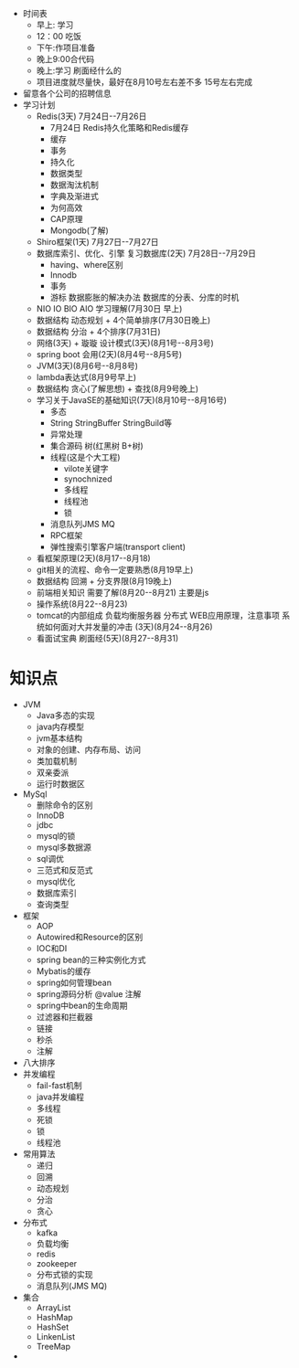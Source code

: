 + 时间表
    + 早上: 学习 
    + 12：00 吃饭 
    + 下午:作项目准备
    + 晚上9:00合代码
    + 晚上:学习 刷面经什么的
    + 项目进度就尽量快，最好在8月10号左右差不多 15号左右完成
+ 留意各个公司的招聘信息
+ 学习计划
    + Redis(3天) 7月24日--7月26日
        + 7月24日 Redis持久化策略和Redis缓存
        + 缓存
        + 事务
        + 持久化
        + 数据类型
        + 数据淘汰机制
        + 字典及渐进式
        + 为何高效
        + CAP原理
        + Mongodb(了解)
    + Shiro框架(1天) 7月27日--7月27日
    + 数据库索引、优化、引擎 复习数据库(2天) 7月28日--7月29日
        + having、where区别
        + Innodb
        + 事务 
        + 游标  数据膨胀的解决办法 数据库的分表、分库的时机
    + NIO IO BIO AIO 学习理解(7月30日 早上)
    + 数据结构 动态规划 + 4个简单排序(7月30日晚上)
    + 数据结构 分治 + 4个排序(7月31日)
    + 网络(3天) + 璇璇 设计模式(3天)(8月1号--8月3号)
    + spring boot 会用(2天)(8月4号--8月5号)
    + JVM(3天)(8月6号--8月8号)
    + lambda表达式(8月9号早上)
    + 数据结构 贪心(了解思想) + 查找(8月9号晚上)
    + 学习关于JavaSE的基础知识(7天)(8月10号--8月16号)
        + 多态
        + String StringBuffer StringBuild等
        + 异常处理
        + 集合源码 树(红黑树 B+树)
        + 线程(这是个大工程)
            + vilote关键字
            + synochnized
            + 多线程
            + 线程池
            + 锁
        + 消息队列JMS MQ
        + RPC框架
        + 弹性搜索引擎客户端(transport client)
    + 看框架原理(2天)(8月17--8月18)
    + git相关的流程、命令一定要熟悉(8月19早上)
    + 数据结构 回溯 + 分支界限(8月19晚上)
    + 前端相关知识 需要了解(8月20--8月21) 主要是js
    + 操作系统(8月22--8月23)
    + tomcat的内部组成 负载均衡服务器 分布式 WEB应用原理，注意事项 系统如何面对大并发量的冲击 (3天)(8月24--8月26)
    + 看面试宝典 刷面经(5天)(8月27--8月31)
# 知识点
+ JVM
    + Java多态的实现
    + java内存模型
    + jvm基本结构
    + 对象的创建、内存布局、访问
    + 类加载机制
    + 双亲委派
    + 运行时数据区
+ MySql
    + 删除命令的区别
    + InnoDB
    + jdbc
    + mysql的锁
    + mysql多数据源
    + sql调优
    + 三范式和反范式
    + mysql优化
    + 数据库索引
    + 查询类型
+ 框架
    + AOP
    + Autowired和Resource的区别
    + IOC和DI
    + spring bean的三种实例化方式
    + Mybatis的缓存
    + spring如何管理bean
    + spring源码分析 @value 注解
    + spring中bean的生命周期
    + 过滤器和拦截器
    + 链接
    + 秒杀
    + 注解
+ 八大排序
+ 并发编程
    + fail-fast机制
    + java并发编程
    + 多线程
    + 死锁
    + 锁
    + 线程池
+ 常用算法
    + 递归
    + 回溯
    + 动态规划
    + 分治
    + 贪心
+ 分布式
    + kafka
    + 负载均衡
    + redis
    + zookeeper
    + 分布式锁的实现
    + 消息队列(JMS MQ)
+ 集合
    + ArrayList
    + HashMap
    + HashSet
    + LinkenList
    + TreeMap
+ 
